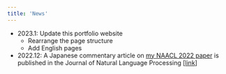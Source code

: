 ```yaml
---
title: 'News'
---
```


- 2023.1: Update this portfolio website
    - Rearrange the page structure
    - Add English pages
- 2022.12: A Japanese commentary article on [my NAACL 2022 paper](https://aclanthology.org/2022.naacl-main.284.pdf) is published in the Journal of Natural Language Processing  [[link](https://www.jstage.jst.go.jp/article/jnlp/29/4/29_1290/_article/-char/ja)]
